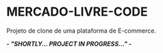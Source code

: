 # MERCADO-LIVRE-CODE
Projeto de clone de uma plataforma de E-commerce.

**- *"SHORTLY... PROJECT IN PROGRESS..."*  -**
